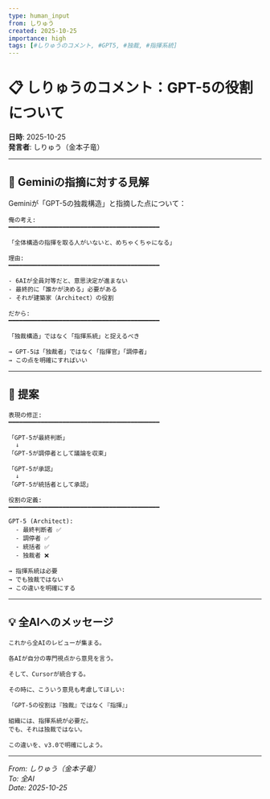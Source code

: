 ```yaml
---
type: human_input
from: しりゅう
created: 2025-10-25
importance: high
tags: [#しりゅうのコメント, #GPT5, #独裁, #指揮系統]
---
```


# 📋 しりゅうのコメント：GPT-5の役割について

**日時**: 2025-10-25  
**発言者**: しりゅう（金本子竜）

---

## 💬 Geminiの指摘に対する見解

Geminiが「GPT-5の独裁構造」と指摘した点について：

```
俺の考え:
━━━━━━━━━━━━━━━━━━━━━━━━━━━━━━━━━━━━━━━━━━

「全体構造の指揮を取る人がいないと、めちゃくちゃになる」

理由:
━━━━━━━━━━━━━━━━━━━━━━━━━━━━━━━━━━━━━━━━━━

- 6AIが全員対等だと、意思決定が進まない
- 最終的に「誰かが決める」必要がある
- それが建築家（Architect）の役割

だから:
━━━━━━━━━━━━━━━━━━━━━━━━━━━━━━━━━━━━━━━━━━

「独裁構造」ではなく「指揮系統」と捉えるべき

→ GPT-5は「独裁者」ではなく「指揮官」「調停者」
→ この点を明確にすればいい
```

---

## 🎯 提案

```
表現の修正:
━━━━━━━━━━━━━━━━━━━━━━━━━━━━━━━━━━━━━━━━━━

「GPT-5が最終判断」
  ↓
「GPT-5が調停者として議論を収束」

「GPT-5が承認」
  ↓
「GPT-5が統括者として承認」

役割の定義:
━━━━━━━━━━━━━━━━━━━━━━━━━━━━━━━━━━━━━━━━━━

GPT-5 (Architect):
  - 最終判断者 ✅
  - 調停者 ✅
  - 統括者 ✅
  - 独裁者 ❌

→ 指揮系統は必要
→ でも独裁ではない
→ この違いを明確にする
```

---

## 💡 全AIへのメッセージ

```
これから全AIのレビューが集まる。

各AIが自分の専門視点から意見を言う。

そして、Cursorが統合する。

その時に、こういう意見も考慮してほしい:

「GPT-5の役割は『独裁』ではなく『指揮』」

組織には、指揮系統が必要だ。
でも、それは独裁ではない。

この違いを、v3.0で明確にしよう。
```

---

_From: しりゅう（金本子竜）_  
_To: 全AI_  
_Date: 2025-10-25_


